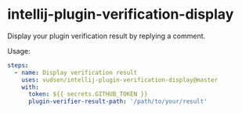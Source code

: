 # intellij-plugin-verification-display

Display your plugin verification result by replying a comment.

Usage:

```yaml
steps:
  - name: Display verification result
    uses: vudsen/intellij-plugin-verification-display@master
    with:
      token: ${{ secrets.GITHUB_TOKEN }}
      plugin-verifier-result-path: '/path/to/your/result'   
```